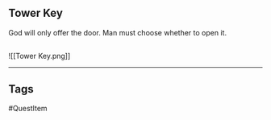 ## Tower Key
God will only offer the door.
Man must choose whether to open it.
## 
![[Tower Key.png]]

---
## Tags
#QuestItem